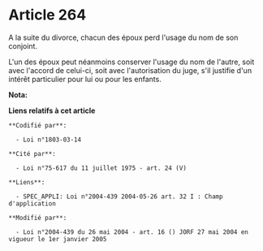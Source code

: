 # Article 264

A la suite du divorce, chacun des époux perd l'usage du nom de son conjoint.

L'un des époux peut néanmoins conserver l'usage du nom de l'autre, soit avec l'accord de celui-ci, soit avec l'autorisation
du juge, s'il justifie d'un intérêt particulier pour lui ou pour les enfants.

**Nota:**



**Liens relatifs à cet article**

	**Codifié par**:

	  - Loi n°1803-03-14

	**Cité par**:

	  - Loi n°75-617 du 11 juillet 1975 - art. 24 (V)

	**Liens**:

	  - SPEC_APPLI: Loi n°2004-439 2004-05-26 art. 32 I : Champ d'application

	**Modifié par**:

	  - Loi n°2004-439 du 26 mai 2004 - art. 16 () JORF 27 mai 2004 en vigueur le 1er janvier 2005
